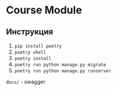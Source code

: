# Course Module
## Инструкция
1. ``pip install poetry``
2. ``poetry shell``
3. ``poetry install``
4. ``poetry run python manage.py migrate``
5. ``poetry run python manage.py runserver``

``docs/`` - swagger
